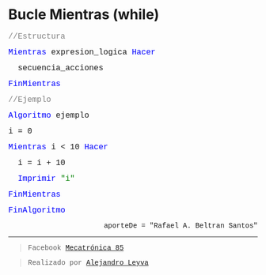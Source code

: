 # Bucle Mientras (while)

<font face="courier new" color="grey" size=3>//Estructura</font>

<font face="courier new" color="blue" size=3>Mientras </font><font face="courier new" size=3>expresion_logica </font><font face="courier new" color="blue" size=3>Hacer</font>

<font face="courier new" size=3>&nbsp;&nbsp;secuencia_acciones </font>

<font face="courier new" color="blue" size=3>FinMientras</font>

<font face="courier new" color="grey" size=3>//Ejemplo</font>

<font face="courier new" color="blue" size=3>Algoritmo </font><font face="courier new" size=3>ejemplo </font>

<font face="courier new" size=3>i = 0</font>

<font face="courier new" color="blue" size=3>Mientras </font><font face="courier new" size=3> i < 10 </font><font face="courier new" color="blue" size=3>Hacer</font>

<font face="courier new" size=3>&nbsp;&nbsp;i = i + 10</font>

<font face="courier new" color="blue" size=3>&nbsp;&nbsp;Imprimir </font><font face="courier new" color="green" size=3>"i"</font>

<font face="courier new" color="blue" size=3>FinMientras</font>

<font face="courier new" color="blue" size=3>FinAlgoritmo</font>

<p align="right"><font face="courier new"> aporteDe = "Rafael A. Beltran Santos"</p>



<!-- text autogenerated footer --><hr><blockquote>Facebook <a href="https://www.facebook.com/mecatronica85/" target="_blank">Mecatrónica 85</a></blockquote><blockquote>Realizado por <a href="https://www.alejandro-leyva.com" target="_blank">Alejandro Leyva</a></blockquote>
